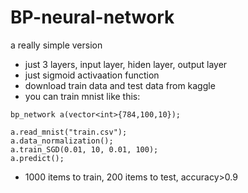 # BP-neural-network
a really simple version

- just 3 layers, input layer, hiden layer, output layer
- just sigmoid activaation function
- download train data and test data from kaggle
- you can train mnist like this:
```
bp_network a(vector<int>{784,100,10});

a.read_mnist("train.csv");
a.data_normalization();
a.train_SGD(0.01, 10, 0.01, 100);
a.predict();
```
- 1000 items to train, 200 items to test, accuracy>0.9

